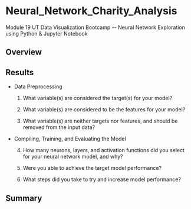 # Neural_Network_Charity_Analysis
Module 19 UT Data Visualization Bootcamp -- Neural Network Exploration using Python &amp; Jupyter Notebook

<!-- The purpose of this analysis is well defined (4 pt) -->
## Overview


<!-- There is a bulleted list that answers all six questions (15 pt) -->
## Results

* Data Preprocessing
  
  1. What variable(s) are considered the target(s) for your model?

  2. What variable(s) are considered to be the features for your model?

  3. What variable(s) are neither targets nor features, and should be removed from the input data?

* Compiling, Training, and Evaluating the Model
  
  4. How many neurons, layers, and activation functions did you select for your neural network model, and why?

  5. Were you able to achieve the target model performance?
  
  6. What steps did you take to try and increase model performance?



<!-- Summarize the overall results of the deep learning model. 
Include a recommendation for how a different model could solve this classification problem, and explain your recommendation. 
There is a summary of the results (2 pt)
There is a recommendation on using a different model to solve the classification problem, and justification (3 pt)-->
## Summary
